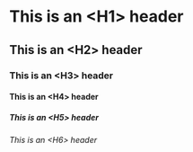 # This is an \<H1\> header
## This is an \<H2\> header
### This is an \<H3\> header
#### This is an \<H4\> header
##### This is an \<H5\> header
###### This is an \<H6\> header
